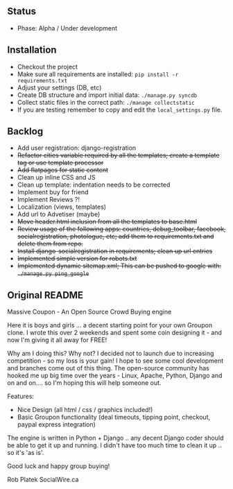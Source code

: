 ## Status
 * Phase: Alpha / Under development

## Installation
 * Checkout the project
 * Make sure all requirements are installed: `pip install -r requirements.txt`
 * Adjust your settings (DB, etc)
 * Create DB structure and import initial data: `./manage.py syncdb`
 * Collect static files in the correct path: `./manage collectstatic`
 * If you are testing remember to copy and edit the `local_settings.py` file.
 
 
## Backlog
 * Add user registration: django-registration
 * <strike>Refactor cities variable required by all the templates; create a template tag or use template processor</strike>
 * <strike>Add flatpages for static content</strike>
 * Clean up inline CSS and JS
 * Clean up template: indentation needs to be corrected
 * Implement buy for friend
 * Implement Reviews ?!
 * Localization (views, templates)
 * Add url to Advetiser (maybe)
 * <strike>Move header.html inclusion from all the templates to base.html</strike>
 * <strike>Review usage of  the following apps: countries, debug_toolbar, facebook, socialregistration, photologue, etc; 
add them to requirements.txt and delete them from repo.</strike>
 * <strike>Install django-socialregistration in requirements; clean up url entries</strike>
 * <strike>Implemented simple version for robots.txt</strike>
 * <strike>Implemented dynamic sitemap.xml; This can be pushed to google with: `./manage.py ping_google`</strike>

 
## Original README
Massive Coupon - An Open Source Crowd Buying engine

Here it is boys and girls ... a decent starting point for your own Groupon clone. I wrote this over 2 weekends and spent some coin designing it - and now I'm giving it all away for FREE!

Why am I doing this?  Why not?  I decided not to launch due to increasing competition - so my loss is your gain!  I hope to see some cool development and branches come out of this thing.   The open-source community has hooked me up big time over the years - Linux, Apache, Python, Django and on and on....  so I'm hoping this will help someone out.

Features:

- Nice Design (all html / css / graphics included!)
- Basic Groupon functionality (deal timeouts, tipping point, checkout, paypal express integration)


The engine is written in Python + Django .. any decent Django coder should be able to get it up and running.  I didn't have too much time to clean it up .. so it's 'as is'.

Good luck and happy group buying!


Rob Platek
SocialWire.ca
